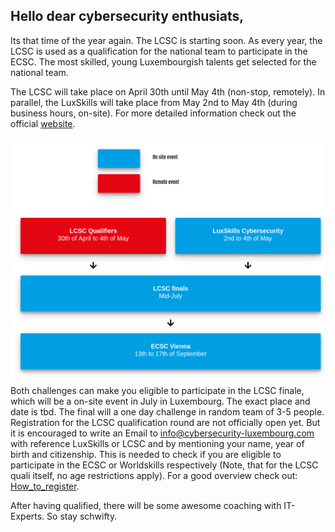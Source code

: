 ## Hello dear cybersecurity enthusiats, 
Its that time of the year again. The LCSC is starting soon.
As every year, the LCSC is used as a qualification for the national team to participate in the ECSC. 
The most skilled, young Luxembourgish talents get selected for the national team.
                
The LCSC will take place on April 30th until May 4th (non-stop, remotely).
In parallel, the LuxSkills will take place from May 2nd to May 4th (during business hours, on-site).
For more detailed information check out the official [website](https://cybersecurity.lu/challenge). 

<img src="proc.png" alt="how to qualify" />



Both challenges can make you eligible to participate in the LCSC finale, which will be a on-site event in July in Luxembourg. 
The exact place and date is tbd. The final will a one day challenge in random team of 3-5 people.
Registration for the LCSC qualification round are not officially open yet. But it is encouraged to write an Email to  info@cybersecurity-luxembourg.com with reference LuxSkills or LCSC and by mentioning your name, year of birth and citizenship.
This is needed to check if you are eligible to participate in the ECSC or Worldskills respectively (Note, that for the LCSC quali itself, no age restrictions apply).
For a good overview check out: <a href="https://cybersecurity.lu/challenge?tab=How_to_register">How_to_register</a>.

After having qualified, there will be some awesome coaching with IT-Experts. So stay schwifty.